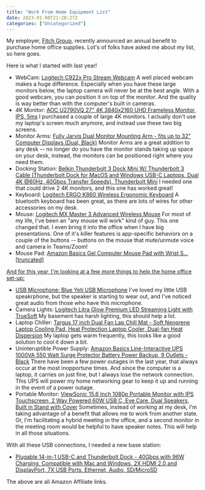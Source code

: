 ```yaml
---
title: "Work From Home Equipment List"
date: 2023-01-08T21:28:27Z
categories: ["Uncategorized"]
---
```


<!-- wp:paragraph -->
<p>My employer, <a href="https://www.fitch.group/">Fitch Group</a>, recently announced an annual benefit to purchase home office supplies. Lot's of folks have asked me about my list, so here goes.</p>
<!-- /wp:paragraph -->

<!-- wp:paragraph -->
<p>Here is what I started with last year!</p>
<!-- /wp:paragraph -->

<!-- wp:list -->
<ul>
<li>WebCam: <a href="https://amzn.to/3CzCvXM">Logitech C922x Pro Stream Webcam</a> A well placed webcam makes a huge difference. Especially when you have these large monitors below, the laptop camera will never be at the best angle. With a good webcam, you can position it on top of the monitor. And the quality is way better than with the computer's built in cameras.</li>
<li>4K Monitor: <a href="https://amzn.to/3GQ2DQE">AOC U2790VQ 27" 4K 3840x2160 UHD Frameless Monitor, IPS, 5ms</a> I purchased a couple of large 4K monitors. I actually don't use my laptop's screen much anymore, and instead use these two big screens.</li>
<li>Monitor Arms: <a href="https://amzn.to/3WNJ0hH">Fully Jarvis Dual Monitor Mounting Arm - fits up to 32" Computer Displays (Dual, Black)</a> Monitor Arms are a great addition to any desk -- no longer do you have the monitor stands taking up space on your desk, instead, the monitors can be positioned right where you need them.</li>
<li>Docking Station: <a href="https://amzn.to/3ZmeTQ3">Belkin Thunderbolt 3 Dock Mini W/ Thunderbolt 3 Cable (Thunderbolt Dock for MacOS and Windows USB-C Laptops, Dual 4K @60Hz, 40Gbps Transfer Speeds), Thunderbolt Mini</a> I needed one that could drive 2 4K monitors, and this one has worked great!</li>
<li>Keyboard: <a href="https://amzn.to/3vKWnTU">Logitech ERGO K860 Wireless Ergonomic Keyboard</a> A bluetooth keyboard has been great, as there are lots of wires for other accessories on my desk.</li>
<li>Mouse: <a href="https://amzn.to/3GqyYMy">Logitech MX Master 3 Advanced Wireless Mouse</a> For most of my life, I've been an "any mouse will work" kind of guy. This one changed that. I even bring it into the office when I have big presentations. One of it's killer features is app-specific behaviors on a couple of the buttons -- buttons on the mouse that mute/unmute voice and camera in Teams/Zoom!</li>
<li>Mouse Pad: <a href="https://amzn.to/3iv7oWi">Amazon Basics Gel Computer Mouse Pad with Wrist S... [truncated]</li>
</ul>
<!-- /wp:list -->

<!-- wp:paragraph -->
<p>And for this year, I'm looking at a few more things to help the home office set-up:</p>
<!-- /wp:paragraph -->

<!-- wp:list -->
<ul>
<li>USB Microphone: <a href="https://amzn.to/3io9SWu">Blue Yeti USB Microphone</a> I've loved my little USB speakrphone, but the speaker is starting to wear out, and I've noticed great audio from those who have this microphone.</li>
<li>Camera Lights: <a href="https://amzn.to/3IzvzgY">Logitech Litra Glow Premium LED Streaming Light with TrueSoft</a> My basement has harsh lighting, this should help a lot.</li>
<li>Laptop Chiller: <a href="https://amzn.to/3GoBMd7">Targus 17 inch Dual Fan Lap Chill Mat - Soft Neoprene Laptop Cooling Pad, Heat Protection Laptop Cooler, Dual-fan Heat Dispersion</a> My laptop gets warm frequently, this looks like a good solution to cool it down a bit.</li>
<li>Uninteruptible Power Supply: <a href="https://amzn.to/3GvBq4i">Amazon Basics Line-Interactive UPS 1000VA 550 Watt Surge Protector Battery Power Backup, 9 Outlets - Black</a> There have been a few power outages in the last year, that always occur at the most inopportune times. And since the computer is a laptop, it carries on just fine, but I always lose the network connection. This UPS will power my home networking gear to keep it up and running in the event of a power outage.</li>
<li>Portable Monitor: <a href="https://amzn.to/3GS5OHI">ViewSonic 15.6 Inch 1080p Portable Monitor with IPS Touchscreen, 2 Way Powered 60W USB C, Eye Care, Dual Speakers, Built in Stand with Cover</a> Sometimes, instead of working at my desk, I'm taking advantage of a benefit that allows me to work from another state. Or, I'm facilitating a hybrid meeting in the office, and a second monitor in the meeting room would be helpful to have speaker notes. This will help in all those situations.</li>
</ul>
<!-- /wp:list -->

<!-- wp:paragraph -->
<p>With all these USB connections, I needed a new base station:</p>
<!-- /wp:paragraph -->

<!-- wp:list -->
<ul>
<li><a href="https://amzn.to/3QXhFaH">Plugable 14-in-1 USB-C and Thunderbolt Dock - 40Gbps with 96W Charging, Compatible with Mac and Windows, 2X HDMI 2.0 and DisplayPort, 7X USB Ports, Ethernet, Audio, SD/MicroSD</a></li>
</ul>
<!-- /wp:list -->

<!-- wp:paragraph -->
<p>The above are all Amazon Affiliate links.</p>
<!-- /wp:paragraph -->

